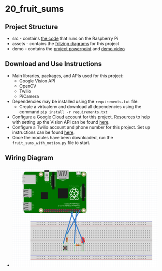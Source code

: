 # 20_fruit_sums

## Project Structure
- src - contains [the code](src/fruit_detection_with_motion.py) that runs on the Raspberry Pi
- assets - contains the [fritzing diagrams](assets/fruit_sums_diagram.png) for this project
- demo - contains the [project powerpoint](demo/fruit_sums_ppt.pdf) and [demo video](demo/demo_video.MOV)

## Download and Use Instructions
- Main libraries, packages, and APIs used for this project:
	- Google Vision API
	- OpenCV
	- Twilio
	- PiCamera
- Dependencies may be installed using the `requirements.txt` file. 
	- Create a virtualenv and download all dependencies using the command `pip install -r requirements.txt`
- Configure a Google Cloud account for this project. Resources to help with setting up the Vision API can be found [here](https://cloud.google.com/vision/docs/setup).
- Configure a Twilio account and phone number for this project. Set up instructions can be found [here](https://www.twilio.com/docs/usage/tutorials/how-to-use-your-free-trial-account). 
- Once the modules have been downloaded, run the `fruit_sums_with_motion.py` file to start. 


## Wiring Diagram
- ![image](assets/fruit_sums_diagram.png)